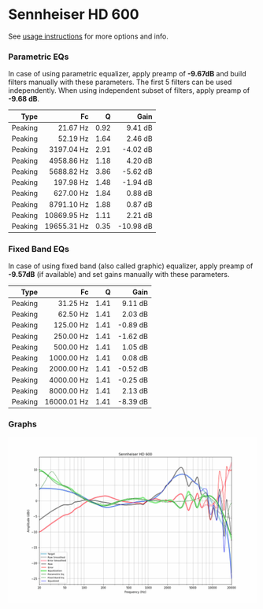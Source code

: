 # Sennheiser HD 600
See [usage instructions](https://github.com/jaakkopasanen/AutoEq#usage) for more options and info.

### Parametric EQs
In case of using parametric equalizer, apply preamp of **-9.67dB** and build filters manually
with these parameters. The first 5 filters can be used independently.
When using independent subset of filters, apply preamp of **-9.68 dB**.

| Type    | Fc          |    Q | Gain      |
|--------:|------------:|-----:|----------:|
| Peaking | 21.67 Hz    | 0.92 | 9.41 dB   |
| Peaking | 52.19 Hz    | 1.64 | 2.46 dB   |
| Peaking | 3197.04 Hz  | 2.91 | -4.02 dB  |
| Peaking | 4958.86 Hz  | 1.18 | 4.20 dB   |
| Peaking | 5688.82 Hz  | 3.86 | -5.62 dB  |
| Peaking | 197.98 Hz   | 1.48 | -1.94 dB  |
| Peaking | 627.00 Hz   | 1.84 | 0.88 dB   |
| Peaking | 8791.10 Hz  | 1.88 | 0.87 dB   |
| Peaking | 10869.95 Hz | 1.11 | 2.21 dB   |
| Peaking | 19655.31 Hz | 0.35 | -10.98 dB |

### Fixed Band EQs
In case of using fixed band (also called graphic) equalizer, apply preamp of **-9.57dB**
(if available) and set gains manually with these parameters.

| Type    | Fc          |    Q | Gain     |
|--------:|------------:|-----:|---------:|
| Peaking | 31.25 Hz    | 1.41 | 9.11 dB  |
| Peaking | 62.50 Hz    | 1.41 | 2.03 dB  |
| Peaking | 125.00 Hz   | 1.41 | -0.89 dB |
| Peaking | 250.00 Hz   | 1.41 | -1.62 dB |
| Peaking | 500.00 Hz   | 1.41 | 1.05 dB  |
| Peaking | 1000.00 Hz  | 1.41 | 0.08 dB  |
| Peaking | 2000.00 Hz  | 1.41 | -0.52 dB |
| Peaking | 4000.00 Hz  | 1.41 | -0.25 dB |
| Peaking | 8000.00 Hz  | 1.41 | 2.13 dB  |
| Peaking | 16000.01 Hz | 1.41 | -8.39 dB |

### Graphs
![](./Sennheiser%20HD%20600.png)